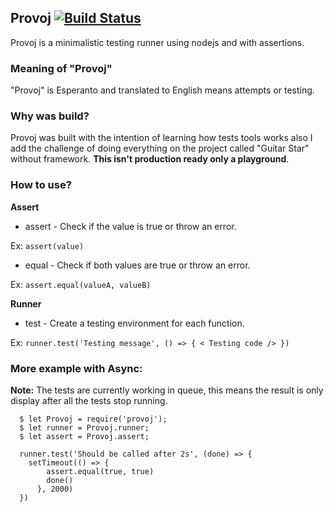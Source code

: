 ## Provoj [![Build Status](https://travis-ci.org/jdinartejesus/provoj.svg?branch=master)](https://travis-ci.org/jdinartejesus/provoj)

Provoj is a minimalistic testing runner using nodejs and with assertions.

### Meaning of "Provoj"

"Provoj" is Esperanto and translated to English means attempts or testing. 

### Why was build?

 Provoj was built with the intention of learning how tests tools works
 also I add the challenge of doing everything on the project called "Guitar Star" 
 without framework. **This isn't production ready only a playground**.

### How to use?

  **Assert**

  * assert -  Check if the value is true or throw an error.
  
  Ex: `assert(value)`

  * equal - Check if both values are true or throw an error.
  
  Ex: `assert.equal(valueA, valueB)`

  **Runner**

  * test - Create a testing environment for each function.
  
  Ex: ```runner.test('Testing message', () => {
    < Testing code />
  })```

### More example with Async:
  **Note:** The tests are currently working in queue, this means the result is only display after all the tests stop running.
  ```
    $ let Provoj = require('provoj');
    $ let runner = Provoj.runner;
    $ let assert = Provoj.assert;

    runner.test('Should be called after 2s', (done) => {
      setTimeout(() => {
          assert.equal(true, true)
          done()
        }, 2000)
    })
  ```